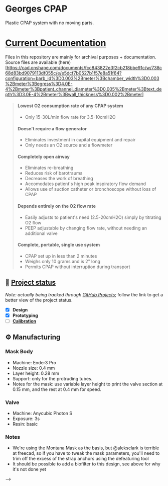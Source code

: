 # Georges CPAP
Plastic CPAP system with no moving parts.

# [Current Documentation](https://helpfulengineering.github.io/project-georges-cpap/)
Files in this repository are mainly for archival purposes + documentation. Source files are available (here)[https://cad.onshape.com/documents/fcc843822e3f2cb218bbe91c/w/738c68d83bd9079113df055c/e/e5dcf7b0527b1f57e8a51f64?configuration=barb_id%3D0.003%2Bmeter%3Bchamber_width%3D0.003%2Bmeter%3Begress%3D4.0E-4%2Bmeter%3Bpatient_channel_diameter%3D0.005%2Bmeter%3Btext_depth%3D3.0E-4%2Bmeter%3Bwall_thickness%3D0.002%2Bmeter]

> #### Lowest O2 consumption rate of any CPAP system
> * Only 15-30L/min flow rate for 3.5-10cmH2O
>
> #### Doesn't require a flow generator
> * Eliminates investment in capital equipment and repair
> * Only needs an O2 source and a flowmeter
>
> #### Completely open airway
> * Eliminates re-breathing
> * Reduces risk of barotrauma
> * Decreases the work of breathing
> * Accomodates patient's high peak inspiratory flow demand
> * Allows use of suction catheter or bronchoscope without loss of CPAP
>
> #### Depends entirely on the O2 flow rate
> * Easily adjusts to patient's need (2.5-20cmH2O) simply by titrating O2 flow
> * PEEP adjustable by changing flow rate, without needing an additional valve
> 
> #### Complete, portable, single use system
> * CPAP set up in less than 2 minutes
> * Weighs only 10 grams and is 2" long
> * Permits CPAP without interruption during transport


## :vertical_traffic_light: [Project status](https://github.com/0x2b3bfa0/project-georges-cpap/projects/1)
*Note: actually being tracked through [GitHub Projects](https://github.com/0x2b3bfa0/project-georges-cpap/projects/1)*; follow the link to get a better view of the project status.
* [x] **Design**
* [x] **Prototyping**
* [ ] [**Calibration**](https://github.com/0x2b3bfa0/project-georges-cpap/issues/1)

## :gear: Manufacturing

### Mask Body
* Machine: Ender3 Pro
* Nozzle size: 0.4 mm
* Layer height: 0.28 mm
* Support: only for the protruding tubes.
* Notes for the mask: use variable layer height to print the valve section at 0.15 mm, and the rest at 0.4 mm for speed.

### Valve
* Machine: Anycubic Photon S
* Exposure: 3s
* Resin: basic

### Notes

* We're using the Montana Mask as the basis, but @aleksclark is terrible at freecad, so if you have to tweak the mask parameters, you'll need to trim off the excess of the strap anchors using the defeaturing tool
* It should be possible to add a biofilter to this design, see above for why it's not done yet


<!--
## Inspiration
After seeing that most of the recently designed ventilators were BVM-based and faced many manufacturing challenges that diminished their scalability, I've started to search better alternatives comprising non-invasive continuous ventilation, which [seemed to be a good idea](https://www.who.int/docs/default-source/coronaviruse/clinical-management-of-novel-cov.pdf). Fortunately, I found that some Spanish hospitals were using [a compact, commercial and medically-tested CPAP device](https://www.vygon.com/catalog/vygon-boussignac-cpap_572_00557013) that was really successful for the treatment of patients with mild/medium respiratory symptoms and didn't rely on electricity.

Though the working mechanism of this device was initially [patented](https://patents.google.com/patent/EP0978291B1/en) by its inventor (Georges Boussignac), the patents expired a year ago and everybody was free of replicating it, so the next obvious step was creating an open-source hardware alternative that could be readily mass-manufactured in this emergency situation.

## What it does
This device, consists only of a cleverly designed plastic piece that, when connected to a pressurized oxygen (or medical air) input, is able to deliver a continuous air flow to the patient without obstructing the airways. The *virtual valve*, formed by a radial laminar flow, allows the patients' lungs to keep a (selectable) minimum pressure as if the circuit had attached a mechanical PEEP valve, but allowing the patient to breathe freely in case of failure.

## What it doesn't do
This device doesn't filter the expiration air, but it has standard connections for medical-grade respiratory filters or, optionally, for 3M particulate filters (as last resort).

## Advantages
> #### Lowest O2 consumption rate of any CPAP system
> * Only 15-30L/min flow rate for 3.5-10cmH2O
>
> #### Doesn't require a flow generator
> * Eliminates investment in capital equipment and repair
> * Only needs an O2 source and a flowmeter
>
> #### Completely open airway
> * Eliminates re-breathing
> * Reduces risk of barotrauma
> * Decreases the work of breathing
> * Accomodates patient's high peak inspiratory flow demand
> * Allows use of suction catheter or bronchoscope without loss of CPAP
>
> #### Depends entirely on the O2 flow rate
> * Easily adjusts to patient's need (2.5-20cmH2O) simply by titrating O2 flow
> * PEEP adjustable by changing flow rate, without needing an additional valve
> 
> #### Complete, portable, single use system
> * CPAP set up in less than 2 minutes
> * Weighs only 10 grams and is 2" long
> * Permits CPAP without interruption during transport

## How I built it
The prototypes were 3D-printed under lockdown with the following setup:

> * Machine: Ender3 Pro
> * Nozzle size: 0.4 mm
> * Layer height: 0.28 mm
> * Support: only for the protruding tube.

Nevertheless, they were designed with injection molding in mind.

## Challenges I ran into
* Laminar flow imperfections: FDM prints have slight imperfections that keep the device from creating a good laminar flow, but this doesn't seem to affect the performance of the device.
* Lack of proper pressure tests: the prototypes were developed **under lockdown** and without access to pressurized air for testing, so they had to be tested with water and in precarious conditions.
* Forming a team: finally I couldn't find any team members because I needed very specific skills (like CFD) and this platform isn't good at all matching people for engineering projects; from the 10 requests I sent, I had zero answers.
* Promoting the idea: my video editing, technical writing and marketing skills are subpar.

## Accomplishments that I'm proud of
* The device prototype was tested with the shower hose and a glove as a test lung, with extremely successful results: a maximum output pressure of **20 cmH2O** with a maximum input flow rate of **4.25 litres per minute**, and these parameters can be tuned by adjusting the shape of the device.
* This project includes an OpenSCAD library of parametric pneumatic conical fittings as per **ISO5356-1** that can be useful in dozens of other projects which need to interact with ventilator components.
* Some of the latest iterations of the device were designed with injection molding in mind, so they can be mass-produced in a pretty scalable fashion.

## What I learned
Lots of things, in many different fields: from fluid dynamics to constructive solid geometry.

## What's next for Georges CPAP
* Run proper air-based artificial lung tests and a computer-based fluid simulation with OpenFOAM.
* Use the aforementioned tests to optimize the device calibration and mass-manufacture it through injection molding.

## License
[**CERN-OHL-P**](https://ohwr.org/project/cernohl/wikis/Documents/CERN-OHL-version-2)

<!--
## Rant
I don't speak hackathonese, and this project's video simply shows the device working without bells nor whistles. Please take in account that my marketing/branding skills are nonexistent and my team search was unsuccessful.
-->
-->
